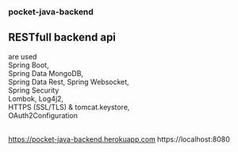### pocket-java-backend

## RESTfull backend api

are used 
\
Spring Boot, 
\
Spring Data MongoDB, 
\
Spring Data Rest, Spring Websocket, 
\
Spring Security
\
Lombok, Log4j2,
\
HTTPS (SSL/TLS) & tomcat.keystore,
\
OAuth2Configuration


\
https://pocket-java-backend.herokuapp.com
https://localhost:8080
